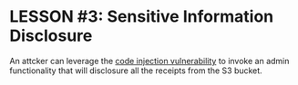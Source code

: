 # LESSON #3: Sensitive Information Disclosure

An attcker can leverage the [code injection vulnerability](../LESSONS/LESSON_01.md) to invoke an admin functionality that will disclosure all the receipts from the S3 bucket.

